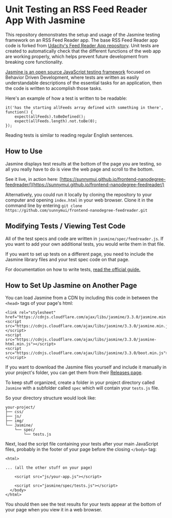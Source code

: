 # Unit Testing an RSS Feed Reader App With Jasmine

This repository demonstrates the setup and usage of the Jasmine testing framework on an RSS Feed Reader app. The base RSS Feed Reader app code is forked from [Udacity's Feed Reader App repository](https://github.com/udacity/frontend-nanodegree-feedreader). Unit tests are created to automatically check that the different functions of the web app are working properly, which helps prevent future development from breaking core functionality.

[Jasmine is an open source JavaScript testing framework](https://jasmine.github.io/index.html) focused on Behavior Driven Development, where tests are written as easily understandable descriptions of the essential tasks for an application, then the code is written to accomplish those tasks.

Here's an example of how a test is written to be readable:

```
it('has the starting allFeeds array defined with something in there', function() {
    expect(allFeeds).toBeDefined();
    expect(allFeeds.length).not.toBe(0);
});
```

Reading tests is similar to reading regular English sentences.

## How to Use

Jasmine displays test results at the bottom of the page you are testing, so all you really have to do is view the web page and scroll to the bottom.

See it live, in action here: [https://sunnymui.github.io/frontend-nanodegree-feedreader/](https://sunnymui.github.io/frontend-nanodegree-feedreader/)

Alternatively, you could run it locally by cloning the repository to your computer and opening `index.html` in your web browser. Clone it in the command line by entering `git clone https://github.com/sunnymui/frontend-nanodegree-feedreader.git`

## Modifying Tests / Viewing Test Code

All of the test specs and code are written in `jasmine/spec/feedreader.js`. If you want to add your own additional tests, you would write them in that file.

If you want to set up tests on a different page, you need to include the Jasmine library files and your test spec code on that page.

For documentation on how to write tests, [read the official guide.](https://jasmine.github.io/tutorials/your_first_suite)

## How to Set Up Jasmine on Another Page

You can load Jasmine from a CDN by including this code in between the `<head>` tags of your page's html:

```
<link rel="stylesheet" href="https://cdnjs.cloudflare.com/ajax/libs/jasmine/3.3.0/jasmine.min.css">
<script src="https://cdnjs.cloudflare.com/ajax/libs/jasmine/3.3.0/jasmine.min.js"></script>
<script src="https://cdnjs.cloudflare.com/ajax/libs/jasmine/3.3.0/jasmine-html.min.js"></script>
<script src="https://cdnjs.cloudflare.com/ajax/libs/jasmine/3.3.0/boot.min.js"></script>
```

If you want to download the Jasmine files yourself and include it manually in your project's folder, you can get them from their [Releases page](https://github.com/jasmine/jasmine/releases).

To keep stuff organized, create a folder in your project directory called `Jasmine` with a subfolder called `spec` which will contain your `tests.js` file.

So your directory structure would look like:

```
your-project/
├── css/
├── js/
├── img/
└── Jasmine/
    └── spec/
        └── tests.js
```

 Next, load the script file containing your tests after your main JavaScript files, probably in the footer of your page before the closing `</body>` tag:

```
<html>

... (all the other stuff on your page)

    <script src="js/your-app.js"></script>

    <script src="jasmine/spec/tests.js"></script>
  </body>
</html>
```

You should then see the test results for your tests appear at the bottom of your page when you view it in a web browser.
